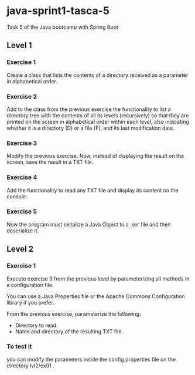 # java-sprint1-tasca-5
Task 5 of the Java bootcamp with Spring Boot

## Level 1

### Exercise 1
Create a class that lists the contents of a directory received as a parameter in alphabetical order.

### Exercise 2
Add to the class from the previous exercise the functionality to list a directory tree with the contents of all its levels (recursively) so that they are printed on the screen in alphabetical order within each level, also indicating whether it is a directory (D) or a file (F), and its last modification date.

### Exercise 3
Modify the previous exercise. Now, instead of displaying the result on the screen, save the result in a TXT file.

### Exercise 4
Add the functionality to read any TXT file and display its content on the console.

### Exercise 5
Now the program must serialize a Java Object to a .ser file and then deserialize it.

## Level 2

### Exercise 1
Execute exercise 3 from the previous level by parameterizing all methods in a configuration file.

You can use a Java Properties file or the Apache Commons Configuration library if you prefer.

From the previous exercise, parameterize the following:
- Directory to read.
- Name and directory of the resulting TXT file.

### To test it
you can modify the parameters inside the config.properties file on the directory lvl2/ex01 . 